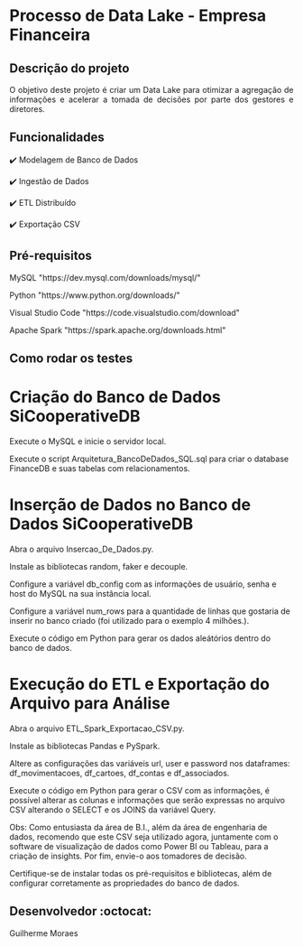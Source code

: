 <h1>Processo de Data Lake - Empresa Financeira</h1>

## Descrição do projeto 

<p align="justify">
  O objetivo deste projeto é criar um Data Lake para otimizar a agregação de informações e acelerar a tomada de decisões por parte dos gestores e diretores.
</p>

## Funcionalidades

:heavy_check_mark: Modelagem de Banco de Dados

:heavy_check_mark: Ingestão de Dados

:heavy_check_mark: ETL Distribuído

:heavy_check_mark: Exportação CSV


## Pré-requisitos

<dl>MySQL "https://dev.mysql.com/downloads/mysql/"</dl>
<dl>Python "https://www.python.org/downloads/"</dl>
<dl>Visual Studio Code "https://code.visualstudio.com/download"</dl>
<dl>Apache Spark "https://spark.apache.org/downloads.html"</dl>



## Como rodar os testes

# Criação do Banco de Dados SiCooperativeDB

<p>Execute o MySQL e inicie o servidor local.</p>
<p>Execute o script Arquitetura_BancoDeDados_SQL.sql para criar o database FinanceDB e suas tabelas com relacionamentos.</p>

# Inserção de Dados no Banco de Dados SiCooperativeDB

<p>Abra o arquivo Insercao_De_Dados.py.</p>
<p>Instale as bibliotecas random, faker e decouple.</p>
<p>Configure a variável db_config com as informações de usuário, senha e host do MySQL na sua instância local.</p>
<p>Configure a variável num_rows para a quantidade de linhas que gostaria de inserir no banco criado (foi utilizado para o exemplo 4 milhões.).</p>
<p>Execute o código em Python para gerar os dados aleátórios dentro do banco de dados.</p>

# Execução do ETL e Exportação do Arquivo para Análise 

<p>Abra o arquivo ETL_Spark_Exportacao_CSV.py.</p>
<p>Instale as bibliotecas Pandas e PySpark.</p>
<p>Altere as configurações das variáveis url, user e password nos dataframes: df_movimentacoes, df_cartoes, df_contas e df_associados.</p>
<p>Execute o código em Python para gerar o CSV com as informações, é possível alterar as colunas e informações que serão expressas no arquivo CSV alterando o SELECT e os JOINS da variável Query.</p>
<p>Obs: Como entusiasta da área de B.I., além da área de engenharia de dados, recomendo que este CSV seja utilizado agora, juntamente com o software de visualização de dados como Power BI ou Tableau, para a criação de insights. Por fim, envie-o aos tomadores de decisão.</p>


<p>Certifique-se de instalar todas os pré-requisitos e bibliotecas, além de configurar corretamente as propriedades do banco de dados.

## Desenvolvedor :octocat:
Guilherme Moraes

